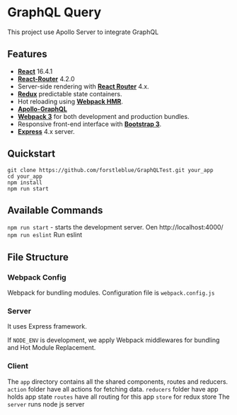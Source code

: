 # GraphQL Query

This project use Apollo Server to integrate GraphQL
## Features

- [**React**](https://reactjs.org/) 16.4.1
- [**React-Router**](https://www.npmjs.com/package/react-router) 4.2.0
- Server-side rendering with [**React Router**](https://github.com/ReactTraining/react-router) 4.x.
- [**Redux**](http://redux.js.org/) predictable state containers.
- Hot reloading using [**Webpack HMR**](https://webpack.js.org/concepts/hot-module-replacement/).
- [**Apollo-GraphQL**](https://www.apollographql.com/)
- [**Webpack 3**](https://webpack.js.org/) for both development and production bundles.
- Responsive front-end interface with [**Bootstrap 3**](http://getbootstrap.com/).
- [**Express**](http://expressjs.com/) 4.x server.

## Quickstart

```
git clone https://github.com/forstleblue/GraphQLTest.git your_app
cd your_app
npm install
npm run start
```

## Available Commands

`npm run start` - starts the development server.
Oen http://localhost:4000/
`npm run eslint` Run eslint

## File Structure

### Webpack Config

Webpack for bundling modules. Configuration file is `webpack.config.js`

### Server

It uses Express framework.

If `NODE_ENV` is development, we apply Webpack middlewares for bundling and Hot Module Replacement.

### Client

The `app` directory contains all the shared components, routes and reducers.
`action` folder have all actions for fetching data.
`reducers` folder have app holds app state
`routes` have all routing for this app
`store` for redux store
The `server` runs node js server


